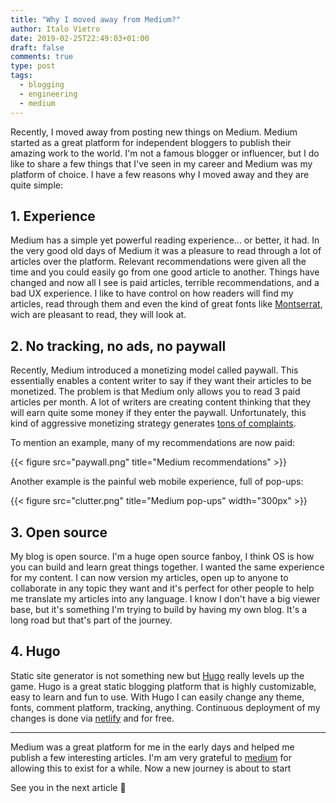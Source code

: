 ```yaml
---
title: "Why I moved away from Medium?"
author: Italo Vietro
date: 2019-02-25T22:49:03+01:00
draft: false
comments: true
type: post
tags: 
  - blogging
  - engineering
  - medium
---
```


Recently, I moved away from posting new things on Medium. Medium started as a great platform for independent bloggers to publish their amazing work to the world. I'm not a famous blogger or influencer, but I do like to share a few things that I've seen in my career and Medium was my platform of choice. I have a few reasons why I moved away and they are quite simple:

## 1. Experience
Medium has a simple yet powerful reading experience… or better, it had. In the very good old days of Medium it was a pleasure to read through a lot of articles over the platform. Relevant recommendations were given all the time and you could easily go from one good article to another. Things have changed and now all I see is paid articles, terrible recommendations, and a bad UX experience. I like to have control on how readers will find my articles, read through them and even the kind of great fonts like [Montserrat](https://fonts.google.com/specimen/Montserrat), wich are pleasant to read, they will look at.

## 2. No tracking, no ads, no paywall
Recently, Medium introduced a monetizing model called paywall. This essentially enables a content writer to say if they want their articles to be monetized. The problem is that Medium only allows you to read 3 paid articles per month. A lot of writers are creating content thinking that they will earn quite some money if they enter the paywall. Unfortunately, this kind of aggressive monetizing strategy generates [tons of complaints](https://mobile.twitter.com/search?q=paywall%20medium&src=typed_query&f=live).

To mention an example, many of my recommendations are now paid:

{{< figure src="paywall.png" title="Medium recommendations" >}}

Another example is the painful web mobile experience, full of pop-ups:

{{< figure src="clutter.png" title="Medium pop-ups" width="300px" >}}

## 3. Open source
My blog is open source. I'm a huge open source fanboy, I think OS is how you can build and learn great things together. I wanted the same experience for my content. I can now version my articles, open up to anyone to collaborate in any topic they want and it's perfect for other people to help me translate my articles into any language. I know I don't have a big viewer base, but it's something I'm trying to build by having my own blog. It's a long road but that's part of the journey.

## 4. Hugo
Static site generator is not something new but [Hugo](https://gohugo.io) really levels up the game. Hugo is a great static blogging platform that is highly customizable, easy to learn and fun to use.
With Hugo I can easily change any theme, fonts, comment platform, tracking, anything. Continuous deployment of my changes is done via [netlify](https://www.netlify.com) and for free.

---

Medium was a great platform for me in the early days and helped me publish a few interesting articles. I'm am very grateful to [medium](https://twitter.com/Medium) for allowing this to exist for a while. Now a new journey is about to start

See you in the next article :wave:
